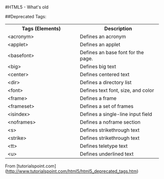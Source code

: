 #HTML5 - What's old

##Deprecated Tags:

<table>
<tr><th width="40%">Tags (Elements)</th><th width='45%'>Description</th></tr>
<tr><td>&lt;acronym&gt;</td><td>Defines an acronym</td></tr>
<tr><td>&lt;applet&gt; </td><td>Defines an applet</td></tr>
<tr><td>&lt;basefont&gt;</td><td>Defines an base font for the page.</td></tr>
<tr><td>&lt;big&gt;</td><td>Defines big text</td></tr>
<tr><td>&lt;center&gt;</td><td>Defines centered text</td></tr>
<tr><td>&lt;dir&gt;</td><td>Defines a directory list</td></tr>
<tr><td>&lt;font&gt;</td><td>Defines text font, size, and color</td></tr>
<tr><td>&lt;frame&gt; </td><td>Defines a frame</td></tr>
<tr><td>&lt;frameset&gt; </td><td>Defines a set of frames</td></tr>
<tr><td>&lt;isindex&gt; </td><td>Defines a single-line input field</td></tr>
<tr><td>&lt;noframes&gt;</td><td>Defines a noframe section</td></tr>
<tr><td>&lt;s&gt; </td><td>Defines strikethrough text</td></tr>
<tr><td>&lt;strike&gt;</td><td>Defines strikethrough text</td></tr>
<tr><td>&lt;tt&gt;</td><td>Defines teletype text</td></tr>
<tr><td>&lt;u&gt; </td><td>Defines underlined text</td></tr>
</table>

From [tutorialspoint.com] (http://www.tutorialspoint.com/html5/html5_deprecated_tags.htm)